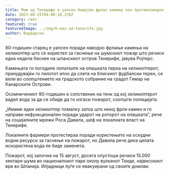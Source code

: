 ```yaml
---
title: Маж од Тенерифе е уапсен бидејќи фрлал камења кон противпожарен хеликоптер
date: 2023-08-25T04:00:18.276Z
category: свет
featured: true
featuredImage: ../img/6-maz-od-tenerife.jpg
author: Вардарски
---
```

80-годишен старец е уапсен поради наводно фрлање камења на хеликоптер што се користел за гаснење на шумскиот пожар што речиси една недела беснее на шпанскиот остров Тенерифе, јавува Ројтерс.

Камењата ги погодиле лопатките на опашката перка на хеликоптерот, принудувајќи го пилотот итно да слета на блискиот фудбалски терен, се вели во соопштението на градското собрание на градот Гимар на Канарските Острови.

Осомничениот 80-годишен е сопственик на тенк од кој хеликоптерот вадел вода за да се обиде да го изгаси пожарот, соопшти полицијата.

„Имаме еден хеликоптер помалку затоа што некој фрли камен и го направи нефункционален поради ударот на роторот на опашката“, рече на социјалните мрежи Роса Давила, шеф на локалната власт на Тенерифе.

Локалните фармери протестираа поради користењето на оскудни водни ресурси за гаснење на пожарот, но Давила рече дека целата искористена вода ќе биде заменета.

Пожарот, кој започна на 15 август, досега опустоши речиси 15.000 хектари шума во националниот парк околу вулканот Теиде, највисокиот врв во Шпанија. Илјадници луѓе се евакуирани од своите домови.